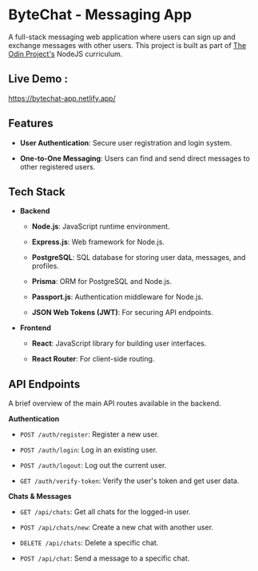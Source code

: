 # ByteChat - Messaging App
A full-stack messaging web application where users can sign up and exchange messages with other users. This project is built as part of [The Odin Project's](https://www.theodinproject.com/lessons/nodejs-messaging-app) NodeJS curriculum.

## **Live Demo** : 

https://bytechat-app.netlify.app/

## **Features**

* **User Authentication**: Secure user registration and login system.

* **One-to-One Messaging**: Users can find and send direct messages to other registered users.

## **Tech Stack**

* **Backend**

    * **Node.js**: JavaScript runtime environment.

    * **Express.js**: Web framework for Node.js.

    * **PostgreSQL**: SQL database for storing user data, messages, and profiles.

    * **Prisma**: ORM for PostgreSQL and Node.js.

    * **Passport.js**: Authentication middleware for Node.js.

    * **JSON Web Tokens (JWT)**: For securing API endpoints.

* **Frontend**

    * **React**: JavaScript library for building user interfaces.

    * **React Router**: For client-side routing.

## API Endpoints

A brief overview of the main API routes available in the backend.

 **Authentication**

* `POST /auth/register`: Register a new user.

* `POST /auth/login`: Log in an existing user.

* `POST /auth/logout`: Log out the current user.

* `GET /auth/verify-token`: Verify the user's token and get user data.

**Chats & Messages**

* `GET /api/chats`: Get all chats for the logged-in user.

* `POST /api/chats/new`: Create a new chat with another user.

* `DELETE /api/chats`: Delete a specific chat.

* `POST /api/chat`: Send a message to a specific chat.